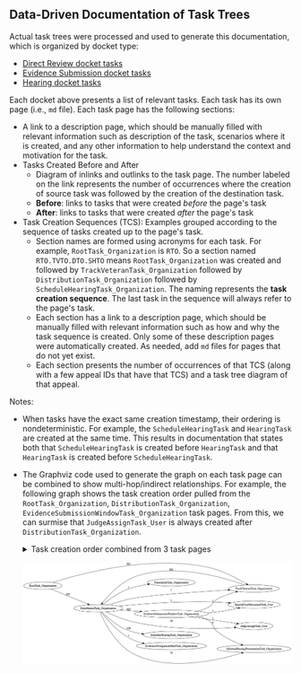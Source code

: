 ## Data-Driven Documentation of Task Trees

Actual task trees were processed and used to generate this documentation, which is organized by docket type:
* [Direct Review docket tasks](docs-DR/tasklist.md)
* [Evidence Submission docket tasks](docs-ES/tasklist.md)
* [Hearing docket tasks](docs-H/tasklist.md)

Each docket above presents a list of relevant tasks.
Each task has its own page (i.e., `md` file).
Each task page has the following sections:
* A link to a description page, which should be manually filled with relevant information such as description of the task, scenarios where it is created, and any other information to help understand the context and motivation for the task.
* Tasks Created Before and After
  * Diagram of inlinks and outlinks to the task page. The number labeled on the link represents the number of occurrences where the creation of source task was followed by the creation of the destination task.
  * **Before**: links to tasks that were created _before_ the page's task
  * **After**: links to tasks that were created _after_ the page's task
* Task Creation Sequences (TCS): Examples grouped according to the sequence of tasks created up to the page's task.
  * Section names are formed using acronyms for each task. For example, `RootTask_Organization` is `RTO`. So a section named `RTO.TVTO.DTO.SHTO` means `RootTask_Organization` was created and followed by `TrackVeteranTask_Organization` followed by `DistributionTask_Organization` followed by `ScheduleHearingTask_Organization`. The naming represents the **task creation sequence**. The last task in the sequence will always refer to the page's task.
  * Each section has a link to a description page, which should be manually filled with relevant information such as how and why the task sequence is created. Only some of these description pages were automatically created. As needed, add `md` files for pages that do not yet exist.
  * Each section presents the number of occurrences of that TCS (along with a few appeal IDs that have that TCS) and a task tree diagram of that appeal.

Notes:
* When tasks have the exact same creation timestamp, their ordering is nondeterministic. For example, the `ScheduleHearingTask` and `HearingTask` are created at the same time. This results in documentation that states both that `ScheduleHearingTask` is created before `HearingTask` and that `HearingTask` is created before `ScheduleHearingTask`.
* The Graphviz code used to generate the graph on each task page can be combined to show multi-hop/indirect relationships. For example, the following graph shows the task creation order pulled from the `RootTask_Organization`, `DistributionTask_Organization`, `EvidenceSubmissionWindowTask_Organization` task pages. From this, we can surmise that `JudgeAssignTask_User` is always created after `DistributionTask_Organization`.

  <details><summary>Task creation order combined from 3 task pages</summary>

  ```
  digraph G {
  rankdir="LR";
  "DistributionTask_Organization" -> "TrackVeteranTask_Organization" [label=1]
  "EvidenceSubmissionWindowTask_Organization" -> "TrackVeteranTask_Organization" [label=2]
  "EvidenceSubmissionWindowTask_Organization" -> "SpecialCaseMovementTask_User" [label=1]
  "DistributionTask_Organization" -> "JudgeAssignTask_User" [label=16]
  "EvidenceSubmissionWindowTask_Organization" -> "JudgeAssignTask_User" [label=2]
  "DistributionTask_Organization" -> "ScheduleHearingTask_Organization" [label=128]
  "RootTask_Organization" -> "DistributionTask_Organization" [label=102]
  "DistributionTask_Organization" -> "EvidenceOrArgumentMailTask_Organization" [label=1]
  "EvidenceSubmissionWindowTask_Organization" -> "InformalHearingPresentationTask_Organization" [label=9]
  "DistributionTask_Organization" -> "SpecialCaseMovementTask_User" [label=1]
  "DistributionTask_Organization" -> "EvidenceSubmissionWindowTask_Organization" [label=103]
  "RootTask_Organization" -> "TrackVeteranTask_Organization" [label=301]
  "DistributionTask_Organization" -> "InformalHearingPresentationTask_Organization" [label=75]
  "TrackVeteranTask_Organization" -> "DistributionTask_Organization" [label=301]
  "DistributionTask_Organization" -> "TranslationTask_Organization" [label=1]
  }
  ```
  </details>

  ![RTO.DTO.ESWTO](./docs/dot/RTO.DTO.ESWTO.dot.png)
